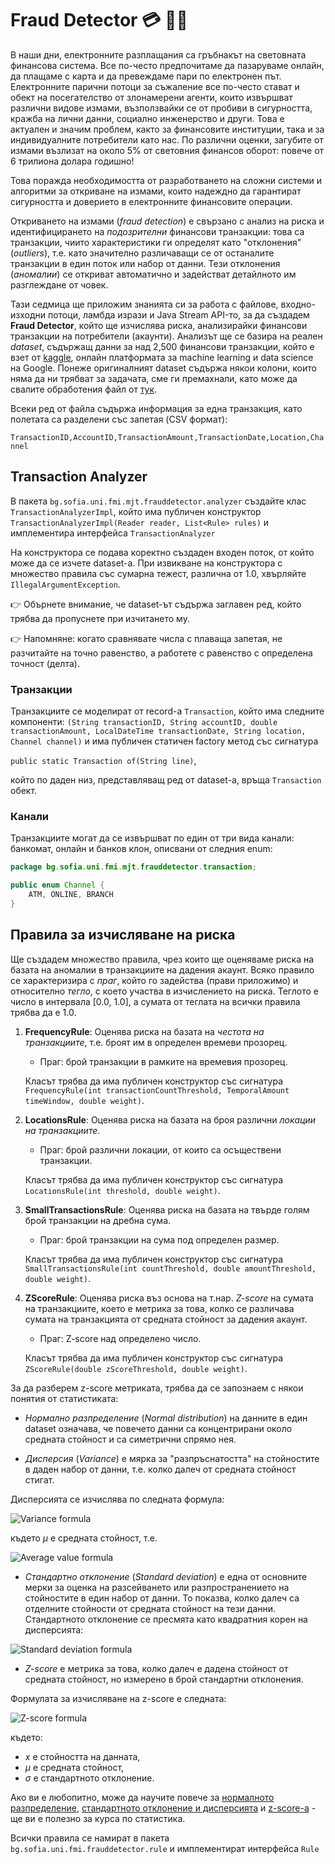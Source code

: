 # Fraud Detector :credit_card: :male_detective:

В наши дни, електронните разплащания са гръбнакът на световната финансова система. Все по-често предпочитаме да пазаруваме онлайн, да плащаме с карта и да превеждаме пари по електронен път. Електронните парични потоци за съжаление все по-често стават и обект на посегателство от злонамерени агенти, които извършват различни видове измами, възползвайки се от пробиви в сигурността, кражба на лични данни, социално инженерство и други. Това е актуален и значим проблем, както за финансовите институции, така и за индивидуалните потребители като нас. По различни оценки, загубите от измами възлизат на около 5% от световния финансов оборот: повече от 6 трилиона долара годишно!

Това поражда необходимостта от разработването на сложни системи и алгоритми за откриване на измами, които надеждно да гарантират сигурността и доверието в електронните финансовите операции.

Откриването на измами (*fraud detection*) е свързано с анализ на риска и идентифицирането на *подозрителни* финансови транзакции: това са транзакции, чиито характеристики ги определят като "отклонения" (*outliers*), т.е. като значително различаващи се от останалите транзакции в един поток или набор от данни. Тези отклонения (*аномалии*) се откриват автоматично и задействат детайлното им разглеждане от човек.

Тази седмица ще приложим знанията си за работа с файлове, входно-изходни потоци, ламбда изрази и Java Stream API-то, за да създадем **Fraud Detector**, който ще изчислява риска, анализирайки финансови транзакции на потребители (акаунти). Анализът ще се базира на реален *dataset*, съдържащ данни за над 2,500 финансови транзакции, който е взет от [kaggle](https://www.kaggle.com/datasets/valakhorasani/bank-transaction-dataset-for-fraud-detection), онлайн платформата за machine learning и data science на Google. Понеже оригиналният dataset съдържа някои колони, които няма да ни трябват за задачата, сме ги премахнали, като може да свалите обработения файл от [тук](./resources/dataset.csv).

Всеки ред от файла съдържа информация за една транзакция, като полетата са разделени със запетая (CSV формат):

`TransactionID,AccountID,TransactionAmount,TransactionDate,Location,Channel`

## Transaction Analyzer

В пакета `bg.sofia.uni.fmi.mjt.frauddetector.analyzer` създайте клас `TransactionAnalyzerImpl`, който има публичен конструктор `TransactionAnalyzerImpl(Reader reader, List<Rule> rules)` и имплементира интерфейса `TransactionAnalyzer`

На конструктора се подава коректно създаден входен поток, от който може да се изчете dataset-a.
При извикване на конструктора с множество правила със сумарна тежест, различна от 1.0, хвърляйте `IllegalArgumentException`.

:point_right: Обърнете внимание, че dataset-ът съдържа заглавен ред, който трябва да пропуснете при изчитането му.

:point_right: Напомняне: когато сравнявате числа с плаваща запетая, не разчитайте на точно равенство, а работете с равенство с определена точност (делта). 

### Транзакции

Транзакциите се моделират от record-a `Transaction`, който има следните компоненти: `(String transactionID, String accountID, double transactionAmount, LocalDateTime transactionDate, String location, Channel channel)` и има публичен статичен factory метод със сигнатура

`public static Transaction of(String line)`,

който по даден низ, представляващ ред от dataset-a, връща `Transaction` обект.

### Канали

Транзакциите могат да се извършват по един от три вида канали: банкомат, онлайн и банков клон, описвани от следния enum:

```java
package bg.sofia.uni.fmi.mjt.frauddetector.transaction;

public enum Channel {
    ATM, ONLINE, BRANCH
}
```

## Правила за изчисляване на риска

Ще създадем множество правила, чрез които ще оценяваме риска на базата на аномалии в транзакциите на дадения акаунт. Всяко правило се характеризира с *праг*, който го задейства (прави приложимо) и относително *тегло*, с което участва в изчислението на риска. Теглото е число в интервала [0.0, 1.0], а сумата от теглата на всички правила трябва да е 1.0.

1. **FrequencyRule**: Оценява риска на базата на *честота на транзакциите*, т.е. броят им в определен времеви прозорец.
   - Праг: брой транзакции в рамките на времевия прозорец.

   Класът трябва да има публичен конструктор със сигнатура `FrequencyRule(int transactionCountThreshold, TemporalAmount timeWindow, double weight)`.

2. **LocationsRule**: Оценява риска на базата на броя различни *локации на транзакциите*.
   - Праг: брой различни локации, от които са осъществени транзакции.

   Класът трябва да има публичен конструктор със сигнатура `LocationsRule(int threshold, double weight)`.

3. **SmallTransactionsRule**: Оценява риска на базата на твърде голям брой транзакции на дребна сума.
   - Праг: брой транзакции на сума под определен размер.

   Класът трябва да има публичен конструктор със сигнатура `SmallTransactionsRule(int countThreshold, double amountThreshold, double weight)`.

4. **ZScoreRule**: Оценява риска въз основа на т.нар. *Z-score* на сумата на транзакциите, което е метрика за това, колко се различава сумата на транзакцията от средната стойност за дадения акаунт.
   - Праг: Z-score над определено число.

   Класът трябва да има публичен конструктор със сигнатура `ZScoreRule(double zScoreThreshold, double weight)`.

За да разберем z-score метриката, трябва да се запознаем с някои понятия от статистиката:

- *Нормално разпределение* (*Normal distribution*) на данните в един dataset означава, че повечето данни са концентрирани около средната стойност и са симетрични спрямо нея.

- *Дисперсия* (*Variance*) е мярка за "разпръснатостта" на стойностите в даден набор от данни, т.е. колко далеч от средната стойност стигат.

Дисперсията се изчислява по следната формула:

![Variance formula](../lecture/images/08.3-variance-formula.png)

където *μ* е средната стойност, т.е.

![Average value formula](../lecture/images/08.4-average-value-formula.png)
  
- *Стандартно отклонение* (*Standard deviation*) е една от основните мерки за оценка на разсейването или разпространението на стойностите в един набор от данни. То показва, колко далеч са отделните стойности от средната стойност на тези данни. Стандартното отклонение се пресмята като квадратния корен на дисперсията:

![Standard deviation formula](../lecture/images/08.5-standard-deviation-formula.png)

- *Z-score* е метрика за това, колко далеч е дадена стойност от средната стойност, но измерено в брой стандартни отклонения.

Формулата за изчисляване на z-score е следната:

![Z-score formula](../lecture/images/08.6-z-score-formula.png)

където:
- *x* е стойността на данната,
- *μ* е средната стойност,
- *σ* е стандартното отклонение.

Ако ви е любопитно, може да научите повече за [нормалното разпределение](https://www.mathsisfun.com/data/standard-normal-distribution.html), [стандартното отклонение и дисперсията](https://www.mathsisfun.com/data/standard-deviation.html) и [z-score-а](https://www.mathsisfun.com/definitions/z-score.html) - ще ви е полезно за курса по статистика.

Всички правила се намират в пакета `bg.sofia.uni.fmi.frauddetector.rule` и имплементират интерфейса `Rule`



